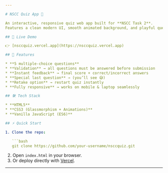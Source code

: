 ```yaml
---

# NSCC Quiz App 🎯

An interactive, responsive quiz web app built for **NSCC Task 2**.
Features a clean modern UI, smooth animated background, and playful question design.

## 🚀 Live Demo

👉 [nsccquiz.vercel.app](https://nsccquiz.vercel.app)

## 📌 Features

* **5 multiple-choice questions**
* **Validation** → all questions must be answered before submission
* **Instant feedback** → final score + correct/incorrect answers
* **Special last question** → (you’ll see 😅)
* **Retake option** → restart quiz instantly
* **Fully responsive** → works on mobile & laptop seamlessly

## 🛠️ Tech Stack

* **HTML5**
* **CSS3 (Glassmorphism + Animations)**
* **Vanilla JavaScript (ES6)**

## ⚡ Quick Start

1. Clone the repo:

   ```bash
   git clone https://github.com/your-username/nsccquiz.git
   ```
2. Open `index.html` in your browser.
3. Or deploy directly with [Vercel](https://vercel.com).

---
```

